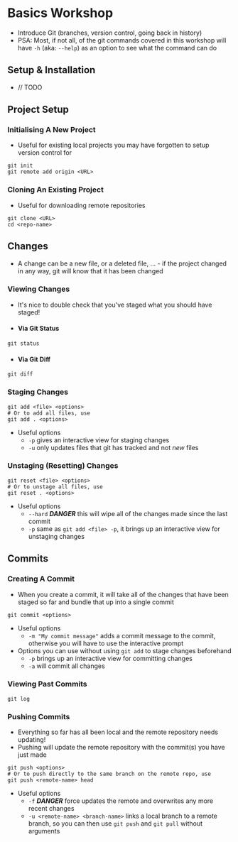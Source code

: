 # Basics Workshop

- Introduce Git (branches, version control, going back in history)
- PSA: Most, if not all, of the git commands covered in this workshop will have `-h` (aka: `--help`) as an option to see what the command can do

## Setup & Installation

- // TODO

## Project Setup

### Initialising A New Project

- Useful for existing local projects you may have forgotten to setup version control for

```properties
git init
git remote add origin <URL>
```

### Cloning An Existing Project

- Useful for downloading remote repositories

```properties
git clone <URL>
cd <repo-name>
```

## Changes

- A change can be a new file, or a deleted file, ... - if the project changed in any way, git will know that it has been changed

### Viewing Changes

- It's nice to double check that you've staged what you should have staged!

- #### Via Git Status

```properties
git status
```

- #### Via Git Diff

```properties
git diff
```

### Staging Changes

```properties
git add <file> <options>
# Or to add all files, use
git add . <options>
```

- Useful options
  - `-p` gives an interactive view for staging changes
  - `-u` only updates files that git has tracked and not _new_ files

### Unstaging (Resetting) Changes

```properties
git reset <file> <options>
# Or to unstage all files, use
git reset . <options>
```

- Useful options
  - `--hard` _**DANGER**_ this will wipe all of the changes made since the last commit
  - `-p` same as `git add <file> -p`, it brings up an interactive view for unstaging changes

## Commits

### Creating A Commit

- When you create a commit, it will take all of the changes that have been staged so far and bundle that up into a single commit

```properties
git commit <options>
```

- Useful options
  - `-m "My commit message"` adds a commit message to the commit, otherwise you will have to use the interactive prompt
- Options you can use without using `git add` to stage changes beforehand
  - `-p` brings up an interactive view for committing changes
  - `-a` will commit all changes

### Viewing Past Commits

```properties
git log
```

### Pushing Commits

- Everything so far has all been local and the remote repository needs updating!
- Pushing will update the remote repository with the commit(s) you have just made

```properties
git push <options>
# Or to push directly to the same branch on the remote repo, use
git push <remote-name> head
```

- Useful options
  - `-f` _**DANGER**_ force updates the remote and overwrites any more recent changes
  - `-u <remote-name> <branch-name>` links a local branch to a remote branch, so you can then use `git push` and `git pull` without arguments
